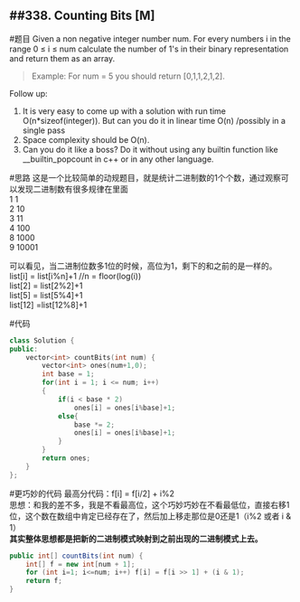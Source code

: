 ##338. Counting Bits [M]
---

#题目
Given a non negative integer number num. For every numbers i in the range 0 ≤ i ≤ num calculate the number of 1's in their binary representation and return them as an array.

>Example:
For num = 5 you should return [0,1,1,2,1,2].

Follow up:
1. It is very easy to come up with a solution with run time O(n*sizeof(integer)). But can you do it in linear time O(n) /possibly in a single pass
2. Space complexity should be O(n).
3. Can you do it like a boss? Do it without using any builtin function like __builtin_popcount in c++ or in any other language.


#思路
这是一个比较简单的动规题目，就是统计二进制数的1个个数，通过观察可以发现二进制数有很多规律在里面</br>
1   1</br>
2   10</br>
3   11</br>
4   100</br>
8       1000</br>
9       10001</br>


可以看见，当二进制位数多1位的时候，高位为1，剩下的和之前的是一样的。list[i] = list[i%n]+1  //n = floor(log(i))</br>
list[2] = list[2%2]+1</br>
list[5] = list[5%4]+1</br>
list[12] =list[12%8]+1</br>

#代码
```c++
class Solution {
public:
    vector<int> countBits(int num) {
        vector<int> ones(num+1,0);
        int base = 1;
        for(int i = 1; i <= num; i++)
        {
            if(i < base * 2)
                ones[i] = ones[i%base]+1;
            else{
                base *= 2;
                ones[i] = ones[i%base]+1;
            }
        }
        return ones;
    }
};
```


#更巧妙的代码
最高分代码：f[i] = f[i/2] + i%2</br>
思想：和我的差不多，我是不看最高位，这个巧妙巧妙在不看最低位，直接右移1位，这个数在数组中肯定已经存在了，然后加上移走那位是0还是1（i%2 或者 i & 1）</br>
**其实整体思想都是把新的二进制模式映射到之前出现的二进制模式上去。**
```java
public int[] countBits(int num) {
    int[] f = new int[num + 1];
    for (int i=1; i<=num; i++) f[i] = f[i >> 1] + (i & 1);
    return f;
}
```




